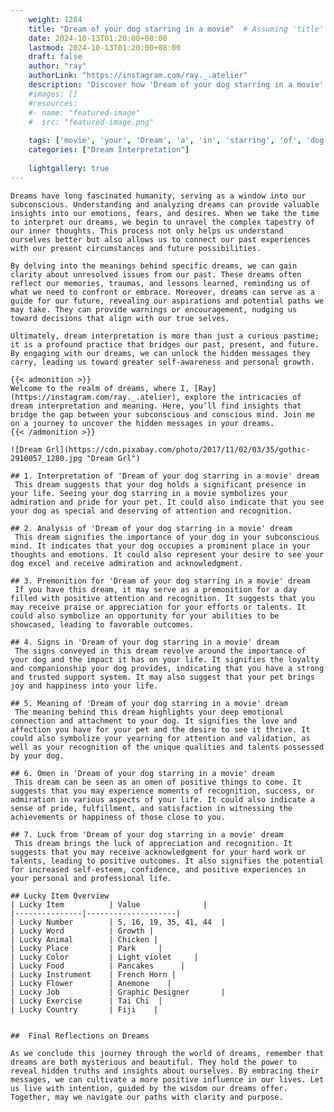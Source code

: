 ```yaml
---
    weight: 1284
    title: "Dream of your dog starring in a movie"  # Assuming 'title' column exists
    date: 2024-10-13T01:20:00+08:00
    lastmod: 2024-10-13T01:20:00+08:00
    draft: false
    author: "ray"
    authorLink: "https://instagram.com/ray._.atelier"
    description: "Discover how 'Dream of your dog starring in a movie' can interpret your future and uncover its significant meanings in your life."
    #images: []
    #resources:
    #- name: "featured-image"
    #  src: "featured-image.png"
    
    tags: ['movie', 'your', 'Dream', 'a', 'in', 'starring', 'of', 'dog']
    categories: ["Dream Interpretation"]
    
    lightgallery: true
---
```

    
    Dreams have long fascinated humanity, serving as a window into our subconscious. Understanding and analyzing dreams can provide valuable insights into our emotions, fears, and desires. When we take the time to interpret our dreams, we begin to unravel the complex tapestry of our inner thoughts. This process not only helps us understand ourselves better but also allows us to connect our past experiences with our present circumstances and future possibilities.
    
    By delving into the meanings behind specific dreams, we can gain clarity about unresolved issues from our past. These dreams often reflect our memories, traumas, and lessons learned, reminding us of what we need to confront or embrace. Moreover, dreams can serve as a guide for our future, revealing our aspirations and potential paths we may take. They can provide warnings or encouragement, nudging us toward decisions that align with our true selves.
    
    Ultimately, dream interpretation is more than just a curious pastime; it is a profound practice that bridges our past, present, and future. By engaging with our dreams, we can unlock the hidden messages they carry, leading us toward greater self-awareness and personal growth.
    
    {{< admonition >}}
    Welcome to the realm of dreams, where I, [Ray](https://instagram.com/ray._.atelier), explore the intricacies of dream interpretation and meaning. Here, you’ll find insights that bridge the gap between your subconscious and conscious mind. Join me on a journey to uncover the hidden messages in your dreams.
    {{< /admonition >}}
    
    ![Dream Grl](https://cdn.pixabay.com/photo/2017/11/02/03/35/gothic-2910057_1280.jpg "Dream Grl")
    
    ## 1. Interpretation of 'Dream of your dog starring in a movie' dream
     This dream suggests that your dog holds a significant presence in your life. Seeing your dog starring in a movie symbolizes your admiration and pride for your pet. It could also indicate that you see your dog as special and deserving of attention and recognition.
    
    ## 2. Analysis of 'Dream of your dog starring in a movie' dream
     This dream signifies the importance of your dog in your subconscious mind. It indicates that your dog occupies a prominent place in your thoughts and emotions. It could also represent your desire to see your dog excel and receive admiration and acknowledgment.
    
    ## 3. Premonition for 'Dream of your dog starring in a movie' dream
     If you have this dream, it may serve as a premonition for a day filled with positive attention and recognition. It suggests that you may receive praise or appreciation for your efforts or talents. It could also symbolize an opportunity for your abilities to be showcased, leading to favorable outcomes.
    
    ## 4. Signs in 'Dream of your dog starring in a movie' dream
     The signs conveyed in this dream revolve around the importance of your dog and the impact it has on your life. It signifies the loyalty and companionship your dog provides, indicating that you have a strong and trusted support system. It may also suggest that your pet brings joy and happiness into your life.
    
    ## 5. Meaning of 'Dream of your dog starring in a movie' dream
     The meaning behind this dream highlights your deep emotional connection and attachment to your dog. It signifies the love and affection you have for your pet and the desire to see it thrive. It could also symbolize your yearning for attention and validation, as well as your recognition of the unique qualities and talents possessed by your dog.
    
    ## 6. Omen in 'Dream of your dog starring in a movie' dream
     This dream can be seen as an omen of positive things to come. It suggests that you may experience moments of recognition, success, or admiration in various aspects of your life. It could also indicate a sense of pride, fulfillment, and satisfaction in witnessing the achievements or happiness of those close to you.
    
    ## 7. Luck from 'Dream of your dog starring in a movie' dream
     This dream brings the luck of appreciation and recognition. It suggests that you may receive acknowledgment for your hard work or talents, leading to positive outcomes. It also signifies the potential for increased self-esteem, confidence, and positive experiences in your personal and professional life.
    
    ## Lucky Item Overview
    | Lucky Item          | Value              |
    |---------------|--------------------|
    | Lucky Number        | 5, 16, 19, 35, 41, 44  |
    | Lucky Word          | Growth |
    | Lucky Animal        | Chicken |
    | Lucky Place         | Park     |
    | Lucky Color         | Light violet     |
    | Lucky Food          | Pancakes      |
    | Lucky Instrument    | French Horn |
    | Lucky Flower        | Anemone    |
    | Lucky Job           | Graphic Designer       |
    | Lucky Exercise      | Tai Chi  |
    | Lucky Country       | Fiji    |
    
    
    ##  Final Reflections on Dreams
    
    As we conclude this journey through the world of dreams, remember that dreams are both mysterious and beautiful. They hold the power to reveal hidden truths and insights about ourselves. By embracing their messages, we can cultivate a more positive influence in our lives. Let us live with intention, guided by the wisdom our dreams offer. Together, may we navigate our paths with clarity and purpose.
    